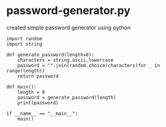# password-generator.py
created simple password generator using python

    import random
    import string
    
    def generate_password(length=8):
        characters = string.ascii_lowercase
        password = "".join(random.choice(characters)for _ in range(length))
        return password 
    
    def main():
        length = 8
        password = generate_password(length)
        print(password)
        
    if __name__ == "__main__":
        main()
         
